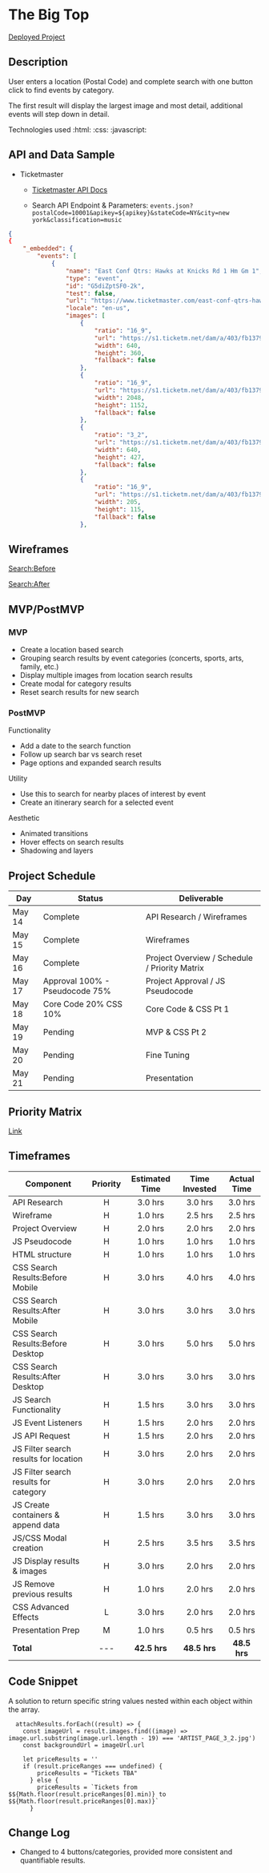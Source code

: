 # The Big Top
[Deployed Project](https://kevin-wand.github.io/the_big_top/)

## Description
User enters a location (Postal Code) and complete search with one button click to find events by category.

The first result will display the largest image and most detail, additional events will step down in detail.

Technologies used :html: :css: :javascript:

## API and Data Sample

- Ticketmaster 

  - [Ticketmaster API Docs](https://developer.ticketmaster.com/products-and-docs/apis/discovery-api/v2/)

  - Search API Endpoint & Parameters: `events.json?postalCode=10001&apikey=${apikey}&stateCode=NY&city=new york&classification=music`

```json
{
{
    "_embedded": {
        "events": [
            {
                "name": "East Conf Qtrs: Hawks at Knicks Rd 1 Hm Gm 1",
                "type": "event",
                "id": "G5diZptSF0-2k",
                "test": false,
                "url": "https://www.ticketmaster.com/east-conf-qtrs-hawks-at-knicks-new-york-new-york-05-23-2021/event/3B005A9CC89213C6",
                "locale": "en-us",
                "images": [
                    {
                        "ratio": "16_9",
                        "url": "https://s1.ticketm.net/dam/a/403/fb1379e0-0c54-4550-a940-81a175dbd403_1339871_RETINA_PORTRAIT_16_9.jpg",
                        "width": 640,
                        "height": 360,
                        "fallback": false
                    },
                    {
                        "ratio": "16_9",
                        "url": "https://s1.ticketm.net/dam/a/403/fb1379e0-0c54-4550-a940-81a175dbd403_1339871_TABLET_LANDSCAPE_LARGE_16_9.jpg",
                        "width": 2048,
                        "height": 1152,
                        "fallback": false
                    },
                    {
                        "ratio": "3_2",
                        "url": "https://s1.ticketm.net/dam/a/403/fb1379e0-0c54-4550-a940-81a175dbd403_1339871_RETINA_PORTRAIT_3_2.jpg",
                        "width": 640,
                        "height": 427,
                        "fallback": false
                    },
                    {
                        "ratio": "16_9",
                        "url": "https://s1.ticketm.net/dam/a/403/fb1379e0-0c54-4550-a940-81a175dbd403_1339871_EVENT_DETAIL_PAGE_16_9.jpg",
                        "width": 205,
                        "height": 115,
                        "fallback": false
                    },
```

## Wireframes
[Search:Before](https://whimsical.com/mvp-search-before-GKAiJrt2JtRX3Xn3sLdApn)

[Search:After](https://whimsical.com/mvp-search-after-W5SS6ffdSQDNMY5WPStdLt)

## MVP/PostMVP

### MVP 
- Create a location based search
- Grouping search results by event categories (concerts, sports, arts, family, etc.)
- Display multiple images from location search results
- Create modal for category results
- Reset search results for new search

### PostMVP  
Functionality
- Add a date to the search function
- Follow up search bar vs search reset
- Page options and expanded search results

Utility
- Use this to search for nearby places of interest by event
- Create an itinerary search for a selected event

Aesthetic
- Animated transitions
- Hover effects on search results
- Shadowing and layers

## Project Schedule

|  Day | Status | Deliverable
|---|---|---|
|May 14| Complete | API Research / Wireframes 
|May 15| Complete | Wireframes 
|May 16| Complete | Project Overview / Schedule / Priority Matrix
|May 17| Approval 100% - Pseudocode 75% | Project Approval / JS Pseudocode
|May 18| Core Code 20% CSS 10% | Core Code & CSS Pt 1
|May 19| Pending | MVP & CSS Pt 2
|May 20| Pending | Fine Tuning
|May 21| Pending | Presentation

## Priority Matrix
[Link](https://whimsical.com/priority-chart-X3QPMc4fT3tBpvieoTZTbY)

## Timeframes

| Component | Priority | Estimated Time | Time Invested | Actual Time |
| --- | :---:    |  :---:         |  :---:        | :---:       |
| API Research | H        | 3.0 hrs        | 3.0 hrs      | 3.0 hrs      |
| Wireframe | H        | 1.0 hrs        | 2.5 hrs      | 2.5 hrs      |
| Project Overview | H        | 2.0 hrs        | 2.0 hrs      | 2.0 hrs      |
| JS Pseudocode | H        | 1.0 hrs        | 1.0 hrs      | 1.0 hrs      |
| HTML structure | H        | 1.0 hrs        | 1.0 hrs      | 1.0 hrs      |
| CSS Search Results:Before Mobile | H        | 3.0 hrs        | 4.0 hrs      | 4.0 hrs      |
| CSS Search Results:After Mobile | H        | 3.0 hrs        | 3.0 hrs      | 3.0 hrs      |
| CSS Search Results:Before Desktop | H        | 3.0 hrs        | 5.0 hrs      | 5.0 hrs      |
| CSS Search Results:After Desktop | H        | 3.0 hrs        | 3.0 hrs      | 3.0 hrs      |
| JS Search Functionality | H        | 1.5 hrs        | 3.0 hrs      | 3.0 hrs      |
| JS Event Listeners | H        | 1.5 hrs        | 2.0 hrs      | 2.0 hrs      |
| JS API Request | H        | 1.5 hrs        | 2.0 hrs      | 2.0 hrs      |
| JS Filter search results for location | H        | 3.0 hrs        | 2.0 hrs      | 2.0 hrs      |
| JS Filter search results for category | H        | 3.0 hrs        | 2.0 hrs      | 2.0 hrs      |
| JS Create containers & append data | H        | 1.5 hrs        | 3.0 hrs      | 3.0 hrs      |
| JS/CSS Modal creation | H        | 2.5 hrs        | 3.5 hrs      | 3.5 hrs      |
| JS Display results & images | H        | 3.0 hrs        | 2.0 hrs      | 2.0 hrs      |
| JS Remove previous results | H        | 1.0 hrs        | 2.0 hrs      | 2.0 hrs      |
| CSS Advanced Effects | L        | 3.0 hrs        | 2.0 hrs      | 2.0 hrs      |
| Presentation Prep | M        | 1.0 hrs        | 0.5 hrs      | 0.5 hrs      |
| **Total** | ---      | **42.5 hrs**        | **48.5 hrs**     | **48.5 hrs**      |


## Code Snippet

A solution to return specific string values nested within each object within the array.

```
  attachResults.forEach((result) => {
    const imageUrl = result.images.find((image) => image.url.substring(image.url.length - 19) === 'ARTIST_PAGE_3_2.jpg')
    const backgroundUrl = imageUrl.url
    
    let priceResults = ''
    if (result.priceRanges === undefined) {
        priceResults = "Tickets TBA"
      } else {
        priceResults = `Tickets from $${Math.floor(result.priceRanges[0].min)} to $${Math.floor(result.priceRanges[0].max)}`
      }

```

## Change Log

- Changed to 4 buttons/categories, provided more consistent and quantifiable results.